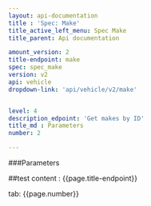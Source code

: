 ```yaml
---
layout: api-documentation
title : 'Spec: Make'
title_active_left_menu: Spec Make
title_parent: Api documentation

amount_version: 2
title-endpoint: make
spec: spec_make
version: v2
api: vehicle
dropdown-link: 'api/vehicle/v2/make'


level: 4
description_edpoint: 'Get makes by ID'
title_md : Parameters
number: 2

---
```


###Parameters

##test content : {{page.title-endpoint}} 

tab: {{page.number}}
